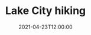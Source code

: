 ---
title: Lake City hiking
date: '2021-04-23T12:00:00'
tags:
  - portfolio
images:
  - src: '2021-lake-city/2021-04-23-snowy-hike.jpg'
    alt: 'Jean and Sapphie hiking in the snow'
    style: right
---